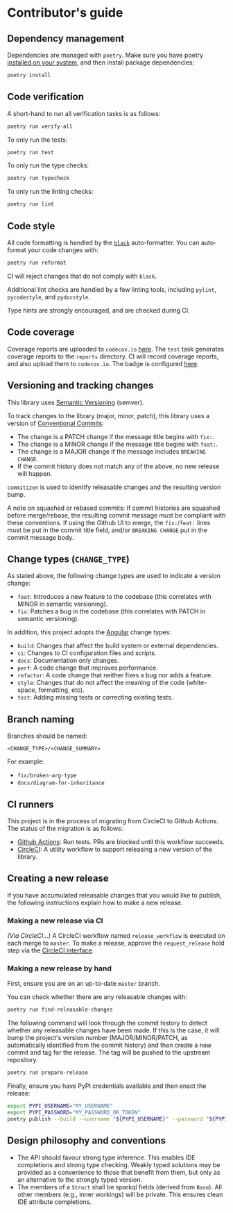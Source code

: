 # Contributor's guide

## Dependency management

Dependencies are managed with `poetry`. Make sure you have poetry
[installed on your system](https://python-poetry.org/docs/#installation),
and then install package dependencies:

```bash
poetry install
```

## Code verification

A short-hand to run all verification tasks is as follows:

```bash
poetry run verify-all
```

To only run the tests:

```bash
poetry run test
```

To only run the type checks:

```bash
poetry run typecheck 
```

To only run the linting checks:

```bash
poetry run lint 
```

## Code style

All code formatting is handled by the
[`black`](https://black.readthedocs.io/) auto-formatter. You can
auto-format your code changes with:

```bash
poetry run reformat
```

CI will reject changes that do not comply with `black`.

Additional lint checks are handled by a few linting tools, including
`pylint`, `pycodestyle`, and `pydocstyle`.

Type hints are strongly encouraged, and are checked during CI.

## Code coverage

Coverage reports are uploaded to `codecov.io`
[here](https://codecov.io/gh/mattjw/sparkql). The `test` task
generates coverage reports to the `reports` directory. CI will
record coverage reports, and also upload them to `codecov.io`.
The badge is configured
[here](https://codecov.io/gh/mattjw/sparkql/settings/badge).

## Versioning and tracking changes

This library uses [Semantic Versioning](https://semver.org/) (semver).

To track changes to the library (major, minor, patch), this library
uses a version of
[Conventional Commits](https://woile.github.io/commitizen/tutorials/writing_commits/#conventional-commits):

- The change is a PATCH change if the message title begins with `fix:`.
- The change is a MINOR change if the message title begins with `feat:`.
- The change is a MAJOR change if the message includes `BREAKING CHANGE`.
- If the commit history does not match any of the above, no new
  release will happen.

`commitizen` is used to identify releasable changes and the resulting
version bump.

A note on squashed or rebased commits: If commit histories are squashed before
merge/rebase, the resulting commit message must be compliant with
these conventions. If using the Github UI to merge, the `fix:`/`feat:`
lines must be put in the commit title field, and/or `BREAKING CHANGE`
put in the commit message body.

## Change types (`CHANGE_TYPE`)

As stated above, the following change types are used to indicate a
version change:

- `feat`: Introduces a new feature to the codebase (this correlates
  with MINOR in semantic versioning).
- `fix`: Patches a bug in the codebase (this correlates with PATCH
  in semantic versioning).

In addition, this project adopts the
[Angular](https://github.com/angular/angular/blob/22b96b9/CONTRIBUTING.md#type)
change types:

- `build`: Changes that affect the build system or external
  dependencies.
- `ci`: Changes to CI configuration files and scripts.
- `docs`: Documentation only changes.
- `perf`: A code change that improves performance.
- `refactor`: A code change that neither fixes a bug nor adds a feature.
- `style`: Changes that do not affect the meaning of the code
  (white-space, formatting, etc).
- `test`: Adding missing tests or correcting existing tests.

## Branch naming

Branches should be named:

```
<CHANGE_TYPE>/<CHANGE_SUMMARY>
```

For example:

- `fix/broken-arg-type`
- `docs/diagram-for-inheritance`

## CI runners

This project is in the process of migrating from CircleCI to
Github Actions. The status of the migration is as follows:

- [Github Actions](https://github.com/mattjw/sparkql/actions): Run
  tests. PRs are blocked until this workflow succeeds.
- [CircleCI](https://circleci.com/gh/mattjw/workflows/sparkql/tree/master):
  A utility workflow to support releasing a new version of the library.

## Creating a new release

If you have accumulated releasable changes that you would like to
publish, the following instructions explain how to make a new release.

### Making a new release via CI

_(Via CircleCI...)_ A CircleCI workflow named `release_workflow` is executed on each
merge to `master`. To make a release, approve the `request_release`
hold step via the
[CircleCI interface](https://circleci.com/gh/mattjw/workflows/sparkql/tree/master).

### Making a new release by hand

First, ensure you are on an up-to-date `master` branch. 

You can check whether there are any releasable changes with:

```bash
poetry run find-releasable-changes
``` 

The following command will look through the commit history to detect
whether any releasable changes have been made. If this is the case,
it will bump the project's version number (MAJOR/MINOR/PATCH, as
automatically identified from the commit history) and then create a
new commit and tag for the release. The tag will be pushed to the
upstream repository.

```bash
poetry run prepare-release
```

Finally, ensure you have PyPI credentials available and then
enact the release:

```bash
export PYPI_USERNAME="MY_USERNAME"
export PYPI_PASSWORD="MY_PASSWORD_OR_TOKEN"
poetry publish --build --username "${PYPI_USERNAME}" --password "${PYPI_TOKEN}" --no-interaction
```

## Design philosophy and conventions

- The API should favour strong type inference. This enables IDE completions
  and strong type checking. Weakly typed solutions may be provided as
  a convenience to those that benefit from them, but only as an
  alternative to the strongly typed version.
- The members of a `Struct` shall be sparkql fields (derived from 
  `Base`). All other members (e.g., inner workings) will be private.
  This ensures clean IDE attribute completions.
